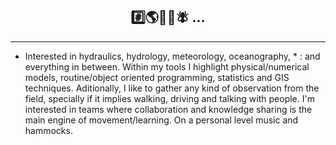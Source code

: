 ## <div align='center'> #️⃣🌎🌊🌀🪰 ... </div>

---

* Interested in hydraulics, hydrology, meteorology, oceanography, * : and everything in between. Within my tools I highlight physical/numerical models, routine/object oriented programming, statistics and GIS techniques. Aditionally, I like to gather any kind of observation from the field, specially if it implies walking, driving and talking with people. I'm interested in teams where collaboration and knowledge sharing is the main engine of movement/learning. On a personal level music and hammocks.

<!---
Profesional de la ingeniería y ciencias, interesado en resolver problemas asociados a la sustentabilidad de los sistemas naturales. En general me interesa el ciclo hidrológico, donde destaco disciplinas como la hidrología, hidráulica, meteorología, oceanografía, y limnología. Para analizar y estudiar problemas en estas temáticas utilizo herramientas de modelamiento matemático, estadística, programación orientada a rutinas/objetos y tecnicas propias de sistemas de información geográfica (SIG). Me interesa el trabajo de campo para levantar información e instalar instrumentos de terreno. Laboralmente me interesa el trabajo en equipos donde la colaboración e intercambio de conocimientos sea el principal motor de movimiento y aprendizaje. Personalmente disfruto de la musica, el surf, la lectura, el cine y las hamacas. 


lgvivanco96/lgvivanco96 is a ✨ special ✨ repository because its `README.md` (this file) appears on your GitHub profile.
You can click the Preview link to take a look at your changes.
--->
